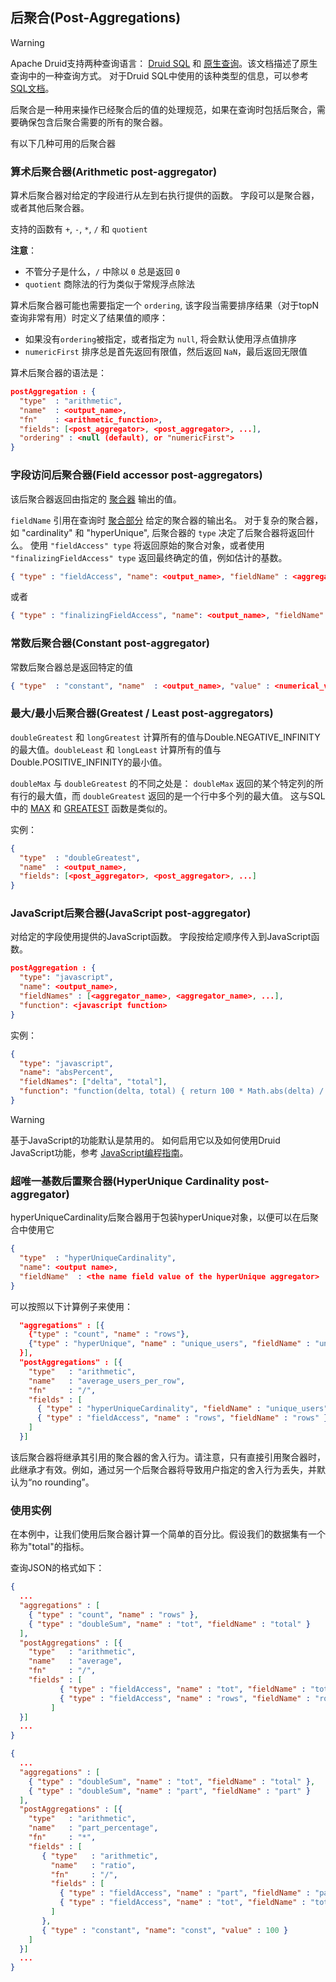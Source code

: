 <!-- toc -->

<script async src="https://pagead2.googlesyndication.com/pagead/js/adsbygoogle.js"></script>
<ins class="adsbygoogle"
     style="display:block; text-align:center;"
     data-ad-layout="in-article"
     data-ad-format="fluid"
     data-ad-client="ca-pub-8828078415045620"
     data-ad-slot="7586680510"></ins>
<script>
     (adsbygoogle = window.adsbygoogle || []).push({});
</script>

## 后聚合(Post-Aggregations)

> [!WARNING]
> Apache Druid支持两种查询语言： [Druid SQL](druidsql.md) 和 [原生查询](makeNativeQueries.md)。该文档描述了原生查询中的一种查询方式。 对于Druid SQL中使用的该种类型的信息，可以参考 [SQL文档](druidsql.md)。

后聚合是一种用来操作已经聚合后的值的处理规范，如果在查询时包括后聚合，需要确保包含后聚合需要的所有的聚合器。

有以下几种可用的后聚合器

### 算术后聚合器(Arithmetic post-aggregator)

算术后聚合器对给定的字段进行从左到右执行提供的函数。 字段可以是聚合器，或者其他后聚合器。

支持的函数有 `+`, `-`, `*`, `/` 和 `quotient`

**注意**：

* 不管分子是什么，`/` 中除以 `0` 总是返回 `0`
*  `quotient` 商除法的行为类似于常规浮点除法

算术后聚合器可能也需要指定一个 `ordering`, 该字段当需要排序结果（对于topN查询非常有用）时定义了结果值的顺序：

* 如果没有`ordering`被指定，或者指定为 `null`, 将会默认使用浮点值排序
* `numericFirst` 排序总是首先返回有限值，然后返回 `NaN`，最后返回无限值

算术后聚合器的语法是：

```json
postAggregation : {
  "type"  : "arithmetic",
  "name"  : <output_name>,
  "fn"    : <arithmetic_function>,
  "fields": [<post_aggregator>, <post_aggregator>, ...],
  "ordering" : <null (default), or "numericFirst">
}
```

### 字段访问后聚合器(Field accessor post-aggregators)

该后聚合器返回由指定的 [聚合器](Aggregations.md) 输出的值。

`fieldName` 引用在查询时 [聚合部分](Aggregations.md) 给定的聚合器的输出名。 对于复杂的聚合器，如 "cardinality" 和 "hyperUnique", 后聚合器的 `type` 决定了后聚合器将返回什么。 使用 `"fieldAccess" type` 将返回原始的聚合对象，或者使用 `"finalizingFieldAccess" type` 返回最终确定的值，例如估计的基数。

```json
{ "type" : "fieldAccess", "name": <output_name>, "fieldName" : <aggregator_name> }
```

或者 

```json
{ "type" : "finalizingFieldAccess", "name": <output_name>, "fieldName" : <aggregator_name> }
```

### 常数后聚合器(Constant post-aggregator)

常数后聚合器总是返回特定的值

```json
{ "type"  : "constant", "name"  : <output_name>, "value" : <numerical_value> }
```

### 最大/最小后聚合器(Greatest / Least post-aggregators)

`doubleGreatest` 和 `longGreatest` 计算所有的值与Double.NEGATIVE_INFINITY的最大值。`doubleLeast` 和 `longLeast` 计算所有的值与Double.POSITIVE_INFINITY的最小值。

`doubleMax` 与 `doubleGreatest` 的不同之处是： `doubleMax` 返回的某个特定列的所有行的最大值，而 `doubleGreatest` 返回的是一个行中多个列的最大值。 这与SQL中的 [MAX](https://dev.mysql.com/doc/refman/5.7/en/group-by-functions.html#function_max) 和 [GREATEST](https://dev.mysql.com/doc/refman/5.7/en/comparison-operators.html#function_greatest) 函数是类似的。

实例：

```json
{
  "type"  : "doubleGreatest",
  "name"  : <output_name>,
  "fields": [<post_aggregator>, <post_aggregator>, ...]
}
```

### JavaScript后聚合器(JavaScript post-aggregator)

对给定的字段使用提供的JavaScript函数。 字段按给定顺序传入到JavaScript函数。

```json
postAggregation : {
  "type": "javascript",
  "name": <output_name>,
  "fieldNames" : [<aggregator_name>, <aggregator_name>, ...],
  "function": <javascript function>
}
```

实例：

```json
{
  "type": "javascript",
  "name": "absPercent",
  "fieldNames": ["delta", "total"],
  "function": "function(delta, total) { return 100 * Math.abs(delta) / total; }"
}
```

> [!WARNING]
> 基于JavaScript的功能默认是禁用的。 如何启用它以及如何使用Druid JavaScript功能，参考 [JavaScript编程指南](../development/JavaScript.md)。

### 超唯一基数后置聚合器(HyperUnique Cardinality post-aggregator)

hyperUniqueCardinality后聚合器用于包装hyperUnique对象，以便可以在后聚合中使用它

```json
{
  "type"  : "hyperUniqueCardinality",
  "name": <output name>,
  "fieldName"  : <the name field value of the hyperUnique aggregator>
}
```

可以按照以下计算例子来使用：

```json
  "aggregations" : [{
    {"type" : "count", "name" : "rows"},
    {"type" : "hyperUnique", "name" : "unique_users", "fieldName" : "uniques"}
  }],
  "postAggregations" : [{
    "type"   : "arithmetic",
    "name"   : "average_users_per_row",
    "fn"     : "/",
    "fields" : [
      { "type" : "hyperUniqueCardinality", "fieldName" : "unique_users" },
      { "type" : "fieldAccess", "name" : "rows", "fieldName" : "rows" }
    ]
  }]
```

该后聚合器将继承其引用的聚合器的舍入行为。请注意，只有直接引用聚合器时，此继承才有效。例如，通过另一个后聚合器将导致用户指定的舍入行为丢失，并默认为“no rounding”。

### 使用实例

在本例中，让我们使用后聚合器计算一个简单的百分比。假设我们的数据集有一个称为"total"的指标。

查询JSON的格式如下：

```json
{
  ...
  "aggregations" : [
    { "type" : "count", "name" : "rows" },
    { "type" : "doubleSum", "name" : "tot", "fieldName" : "total" }
  ],
  "postAggregations" : [{
    "type"   : "arithmetic",
    "name"   : "average",
    "fn"     : "/",
    "fields" : [
           { "type" : "fieldAccess", "name" : "tot", "fieldName" : "tot" },
           { "type" : "fieldAccess", "name" : "rows", "fieldName" : "rows" }
         ]
  }]
  ...
}
```

```json
{
  ...
  "aggregations" : [
    { "type" : "doubleSum", "name" : "tot", "fieldName" : "total" },
    { "type" : "doubleSum", "name" : "part", "fieldName" : "part" }
  ],
  "postAggregations" : [{
    "type"   : "arithmetic",
    "name"   : "part_percentage",
    "fn"     : "*",
    "fields" : [
       { "type"   : "arithmetic",
         "name"   : "ratio",
         "fn"     : "/",
         "fields" : [
           { "type" : "fieldAccess", "name" : "part", "fieldName" : "part" },
           { "type" : "fieldAccess", "name" : "tot", "fieldName" : "tot" }
         ]
       },
       { "type" : "constant", "name": "const", "value" : 100 }
    ]
  }]
  ...
}
```

